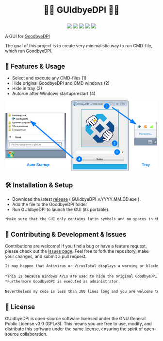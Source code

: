 
# <p align="center">🔹🔷 GUIdbyeDPI 🔷🔹</p>

<p align="center">        
    <a href="https://www.gnu.org/licenses/gpl-3.0" alt="GPLv3"><img src="https://img.shields.io/badge/License-GPLv3-blue.svg"></a>  
    <a href="" alt=""><img src="https://img.shields.io/badge/OS-Windows-blue.svg"></a>
    <a href="" alt=""><img src="https://img.shields.io/badge/SW-Portable-blue"></a>
    <a href="" alt=""><img src="https://img.shields.io/badge/Language-VB.net%20-blue"></a> 
    <a href="" alt=""><img src="https://img.shields.io/badge/Version-2024.08.08-blue"></a>
</p><p align="center">





A GUI for [GoodbyeDPI](https://github.com/ValdikSS/GoodbyeDPI) 

The goal of this project is to create very minimalistic way to run CMD-file, which run GoodbyeDPI.


## 🚀 Features & Usage
- Select and execute any CMD-files (1)
- Hide original GoodbyeDPI and CMD windows (2)
- Hide in tray (3)
- Autorun after Windows startup/restart (4)

![Image](https://raw.githubusercontent.com/durakivan/GUIdbyeDPI/main/screenshots/Scr.jpg)

## 🛠️ Installation & Setup
- Download the latest [release](https://github.com/durakivan/GUIdbyeDPI/releases) ( GUIdbyeDPI_v.YYYY.MM.DD.exe ).
- Add the file to the GoodbyeDPI folder
- Run GUIdbyeDPI to launch the GUI (its portable).

```bash
*Make sure that the GUI only contains latin symbols and no spaces in the path.
```

## 🔧 Contributing & Development & Issues
Contributions are welcome! If you find a bug or have a feature request, please check out the [Issues page](https://github.com/durakivan/GUIdbyeDPI/issues). Feel free to fork the repository, make your changes, and submit a pull request.

```bash
It may happen that Antivirus or VirusTotal displays a warning or blocks the file.

*This is because Windows APIs are used to hide the original GoodbyeDPI and CMD windows and this is a profound intrusion into Windows.
*Furthermore GoodbyeDPI is executed as administrator.

Nevertheless my code is less than 300 lines long and you are welcome to check it or compile it yourself. :)
```


## 📜 License
GUIdbyeDPI is open-source software licensed under the GNU General Public License v3.0 (GPLv3). This means you are free to use, modify, and distribute this software under the same license, ensuring the spirit of open-source collaboration.

